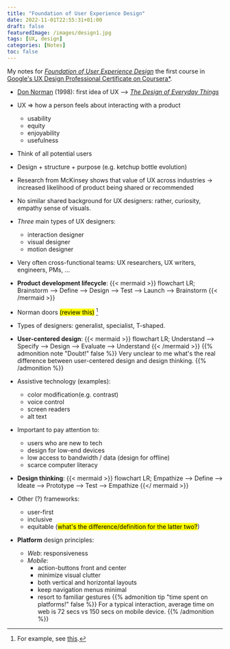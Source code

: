 ```yaml
---
title: "Foundation of User Experience Design"
date: 2022-11-01T22:55:31+01:00
draft: false
featuredImage: /images/design1.jpg
tags: [UX, design]
categories: [Notes]
toc: false
---
```


My notes for [*Foundation of User Experience Design*](https://www.coursera.org/learn/foundations-user-experience-design/home/week/1) the first course in [Google's UX Design Professional Certificate on Coursera*](https://www.coursera.org/professional-certificates/google-ux-design?).

- [Don Norman](https://en.wikipedia.org/wiki/Don_Norman) (1998): first idea of UX --> [*The Design of Everyday Things*](https://en.wikipedia.org/wiki/The_Design_of_Everyday_Things)
- UX => how a person feels about interacting with a product
  - usability
  - equity
  - enjoyability
  - usefulness
- Think of all potential users
- Design + structure + purpose (e.g. ketchup bottle evolution)
- Research from McKinsey shows that value of UX across industries -> increased likelihood of product being shared or recommended
- No similar shared background for UX designers: rather, curiosity, empathy sense of visuals.
- *Three* main types of UX designers:
  - interaction designer
  - visual designer
  - motion designer
- Very often cross-functional teams: UX researchers, UX writers, engineers, PMs, ...
- **Product development lifecycle**:
    {{< mermaid >}}
    flowchart LR;
    Brainstorm --> Define --> Design --> Test --> Launch --> Brainstorm
    {{< /mermaid >}}
- Norman doors <mark>(review this)</mark> [^1]
- Types of designers: generalist, specialist, T-shaped.
- **User-centered design**:
    {{< mermaid >}}
    flowchart LR;
    Understand --> Specify --> Design --> Evaluate --> Understand
    {{< /mermaid >}}
{{% admonition note "Doubt!" false %}}
    Very unclear to me what's the real difference between user-centered design and design thinking.
{{% /admonition %}}

- Assistive technology (examples):
  - color modification(e.g. contrast)
  - voice control
  - screen readers
  - alt text
- Important to pay attention to:
  - users who are new to tech
  - design for low-end devices
  - low access to bandwidth / data (design for offline)
  - scarce computer literacy
- **Design thinking**:
  {{< mermaid >}}
        flowchart LR;
        Empathize --> Define --> Ideate --> Prototype --> Test --> Empathize
    {{</ mermaid >}}
- Other (?) frameworks:
  - user-first
  - inclusive
  - equitable (<mark>what's the difference/definition for the latter two?</mark>)
- **Platform** design principles:
  - *Web*: responsiveness
  - *Mobile*:
    - action-buttons front and center
    - minimize visual clutter
    - both vertical and horizontal layouts
    - keep navigation menus minimal
    - resort to familiar gestures
{{% admonition tip "time spent on platforms!" false %}}
    For a typical interaction, average time on web is 72 secs vs 150 secs on mobile device.
{{% /admonition %}}

[^1]: For example, see [this](https://uxdesign.cc/intro-to-ux-the-norman-door-61f8120b6086).
